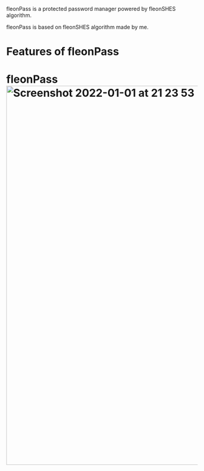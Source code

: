 
fleonPass is a protected password manager powered by fleonSHES algorithm.

fleonPass is based on fleonSHES algorithm made by me.

<h1>Features of fleonPass</h1>

# fleonPass<img width="997" alt="Screenshot 2022-01-01 at 21 23 53" src="https://user-images.githubusercontent.com/62068607/147859617-a8893672-f311-4029-8deb-ea5258a5cd82.png">



